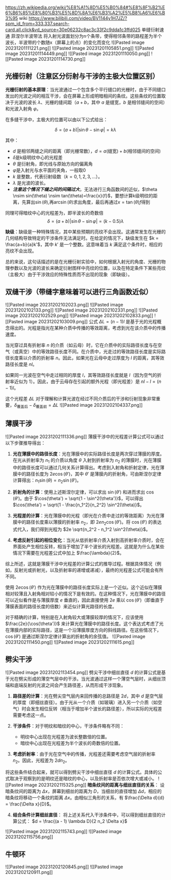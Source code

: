 https://zh.wikipedia.org/wiki/%E8%A1%8D%E5%B0%84#%E8%8F%B2%E6%B6%85%E8%80%B3%E5%8D%8A%E6%B3%A2%E5%B8%A6%E6%B3%95 wiki
https://www.bilibili.com/video/BV1144y1H7JZ/?spm_id_from=333.337.search-card.all.click&vd_source=30e06232c8ac3c33f2c9dda1c3ffd025 单缝衍射速通
菲涅尔半波带法
将入射光波面划分为n个条带，使得相邻条带的路程差为半个波长，半波带的个数随x（屏幕上的点）的变化而变化
![[Pasted image 20231201111221.png]]
![[Pasted image 20231201105851.png]]
![[Pasted image 20231201114449.png]]
![[Pasted image 20231201110050.png]]
![[Pasted image 20231201114730.png]]

## 光栅衍射（注意区分衍射与干涉的主极大位置区别）

**光栅衍射的基本原理**：当光波通过一个包含多个平行缝口的光栅时，由于不同缝口发出的光波之间的相互干涉，会在屏幕上形成明暗相间的条纹。这些条纹的位置取决于光波的波长 $\lambda$、光栅的缝间距（$a+b$，其中 $a$ 是缝宽，$b$ 是相邻缝间的空间）和光波入射角 $\varphi$。

在多缝干涉中，主极大的位置可以由以下公式给出：

$$\delta = (a+b)|\sin \theta - \sin \varphi| = k\lambda$$

其中：
- $d$ 是相邻两缝之间的距离（即光栅常数），$d=a\text{(缝宽)}+b\text{(相邻缝间的空间)}$
- $\delta$是k级明纹中心的光程差
- $\theta$ 是衍射角，即光线与原始方向的偏离角
- $\varphi$是入射光与水平面的夹角，一般取0
- $k$ 是整数，代表衍射级数（$k = 0, 1, 2, 3, \ldots$）。
- $\lambda$ 是光波的波长。
- ***注意这个情况下缝之间的间隔过大***，无法进行三角函数间的近似，$\theta \nsim sin(\theta) \nsim tan(\theta)=\frac{x}{f}$，要想计算k级明纹的距离，先算出$\sin(\theta)$,再$\arcsin(\theta)$求出角度，最后再通过$x = \tan(\theta)f$得到

同理可得暗纹中心的光程差为，即半波长的奇数倍
$$\delta = (a+b)|\sin \theta - \sin \varphi| = (k-0.5)\lambda$$

 **缺级**：缺级是一种特殊情况，其中某些预期的亮纹不会出现。这通常发生在光栅的几何结构导致特定的干涉条件无法满足时。在给定的情况下，缺级发生在 $k = \frac{a+b}{a}k'$，其中 $k'$ 是一个整数。这意味着当 $k$ 满足这个条件时，相应的亮纹不会出现。


总的来说，这句话描述的是在光栅衍射实验中，如何根据入射光的角度、光栅的物理参数以及光波的波长来确定衍射图样中亮纹的位置，以及在特定条件下某些亮纹（主极大）由于干涉效应的特殊性质而不出现的现象（即缺级）。

## 双缝干涉（带缝字意味着可以进行三角函数近似）

![[Pasted image 20231202102023.png]]
![[Pasted image 20231202102133.png]]
![[Pasted image 20231202102331.png]]
![[Pasted image 20231202102529.png]]
![[Pasted image 20231202102833.png]]
![[Pasted image 20231202103009.png]]
公式 $\Delta L = (n - 1)l$ 是基于光的光程概念得出的。光程是指光在某种介质中传播的等效距离，考虑到光在该介质中的传播速度。

当光穿过具有折射率 $n$ 的介质（如云母）时，它在介质中的实际路径长度与在空气（或真空）中的等效路径长度不同。在介质中，光走过的等效路径长度是实际路径长度乘以介质的折射率 $n$。因此，如果光在云母中走过厚度为 $l$ 的距离，其等效路径长度是 $nl$。

如果同一光波在空气中走过相同的厚度 $l$，其等效路径长度就是 $l$（因为空气的折射率近似为 1）。因此，由于云母存在引起的额外光程（即光程差）是 $nl - l = (n - 1)l$。

这个光程差 $\Delta L$ 对于理解和计算光波在经过不同介质后的干涉和衍射现象非常重要，$\delta_\text{覆盖后}-\delta_\text{覆盖前}=\Delta L$
![[Pasted image 20231202104337.png]]
## 薄膜干涉
![[Pasted image 20231202111336.png]]
薄膜干涉中的光程差计算公式可以通过以下步骤推导得出：

1. **光在薄膜中的路径长度**：光在薄膜中的实际路径长度是两次穿过薄膜的厚度。在光从折射率为 $n_1$ 的介质以角度 $\theta$ 入射到折射率为 $n_2$ 的薄膜时，光在薄膜中的路径长度可以通过几何关系计算得出。考虑到入射角和折射定律，光在薄膜中的路径长度为 $2e \cos(\theta')$，其中 $\theta'$ 是薄膜内的折射角，可由斯涅尔定律计算得出：$n_1 \sin(\theta) = n_2 \sin(\theta')$。

2. **折射角的计算**：使用上述斯涅尔定律，可以求出 $\sin(\theta')$ 和进而求出 $\cos(\theta')$。由于 $\cos(\theta') = \sqrt{1 - \sin^2(\theta')}$，可以得出 $\cos(\theta') = \sqrt{1 - \frac{n_1^2}{n_2^2} \sin^2(\theta)}$。

3. **光程差的计算**：光在薄膜中的光程（即光在介质中走过的等效距离）为光在薄膜中的路径长度乘以薄膜的折射率 $n_2$，即 $2en_2 \cos(\theta')$。将 $\cos(\theta')$ 的表达式代入，我们得到光程为 $2e \sqrt{n_2^2 - n_1^2 \sin^2(\theta)}$。

4. **考虑反射引起的相位变化**：当光从低折射率介质入射到高折射率介质时，会在界面处产生相位反转，相当于增加了半个波长的光程差。这就是为什么在某些情况下需要在光程差公式中加上 $\frac{\lambda}{2}$。

综上所述，这就是薄膜干涉中光程差的计算公式的推导过程。根据具体情况（例如，反射光或折射光，以及折射率的递增或递减），最终的光程差公式可能会有所不同。

使用 $2e\cos(\theta')$ 作为光在薄膜中的路径长度实际上是一个近似。这个近似在薄膜相对较薄且入射角相对较小的情况下是有效的。在这种情况下，光在薄膜中的路径可以近似看作是与薄膜厚度 $e$ 垂直的，因此直接使用 $2e$ 乘以 $\cos(\theta')$（即垂直于薄膜表面的路径长度的倍数）来近似计算光路径的长度。

对于精确的计算，特别是在入射角较大或薄膜较厚的情况下，应该使用 $\frac{2e}{\cos(\theta')}$ 来计算光在薄膜中的路径长度。这个表达式考虑了光在薄膜内部的实际路径，这是一个沿薄膜厚度方向的斜线路径。在这些情况下，$\cos(\theta')$ 是通过斯涅尔定律计算出的折射角的余弦值。
![[Pasted image 20231202111450.png]]
![[Pasted image 20231202111615.png]]
## 劈尖干涉
![[Pasted image 20231202113454.png]]
劈尖干涉中细丝直径 $d$ 的计算公式是基于光在劈尖形成的薄空气层中的干涉。当光波通过这样一个薄空气层时，从细丝顶端和底端反射的光波之间会产生路径差，从而形成干涉现象。

1. **路径差的计算**：光在劈尖空气层内来回传播的总路径是 $2d$，其中 $d$ 是空气层的厚度（即细丝直径）。由于光从一个介质（如玻璃）进入另一个介质（如空气）时会发生相位反转（相当于增加半个波长的路径差），所以实际的光程差需要考虑这一点。

2. **干涉条件**：对于明纹和暗纹的中心，干涉条件略有不同：
   - 明纹中心出现在光程差为波长整数倍的位置。
   - 暗纹中心出现在光程差为半个波长的奇数倍的位置。

3. **考虑折射率**：由于光在空气中的传播，光程差还需要考虑空气层的折射率 $n_2$。因此，光程差为 $2dn_2$。

将这些条件结合起来，就可以得到劈尖干涉中细丝直径 $d$ 的计算公式。具体的公式取决于观察到的是明纹还是暗纹的中心，以及折射率是否依次增大或减小。
![[Pasted image 20231202115325.png]]
 **暗条纹间的距离与细丝直径的关系**：
   设暗条纹间的距离为 $\Delta x$，屏幕到细丝的距离为 $D$，当细丝的直径增加 $\Delta d$，相应的暗条纹将移动一个条纹的距离 $\Delta x$。由相似三角形的关系，有 $\frac{\Delta d}{d} = \frac{\Delta x}{D}$。

4. **结合条件计算细丝直径**：
   将上述关系代入干涉条件中，可以得到细丝直径的计算公式：
   $d = \frac{(a - 1) \lambda D}{2 n_2 \Delta x}$

![[Pasted image 20231202115743.png]]
![[Pasted image 20231202115756.png]]
## 牛顿环
![[Pasted image 20231202120845.png]]
![[Pasted image 20231202120911.png]]
